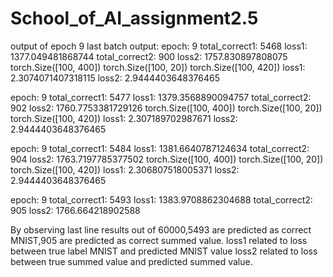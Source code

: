 # School_of_AI_assignment2.5
output of epoch 9 last batch output:
epoch: 9 total_correct1: 5468 loss1: 1377.049481868744 total_correct2: 900 loss2: 1757.830897808075
torch.Size([100, 400])
torch.Size([100, 20])
torch.Size([100, 420])
loss1: 2.3074071407318115
loss2: 2.9444403648376465

epoch: 9 total_correct1: 5477 loss1: 1379.3568890094757 total_correct2: 902 loss2: 1760.7753381729126
torch.Size([100, 400])
torch.Size([100, 20])
torch.Size([100, 420])
loss1: 2.307189702987671
loss2: 2.9444403648376465

epoch: 9 total_correct1: 5484 loss1: 1381.6640787124634 total_correct2: 904 loss2: 1763.7197785377502
torch.Size([100, 400])
torch.Size([100, 20])
torch.Size([100, 420])
loss1: 2.306807518005371
loss2: 2.9444403648376465

epoch: 9 total_correct1: 5493 loss1: 1383.9708862304688 total_correct2: 905 loss2: 1766.664218902588

By observing last line results out of 60000,5493 are predicted as correct MNIST,905 are predicted as correct summed value.
loss1 related to loss between true label MNIST and predicted MNIST value
loss2 related to loss between true summed value and predicted summed value.
